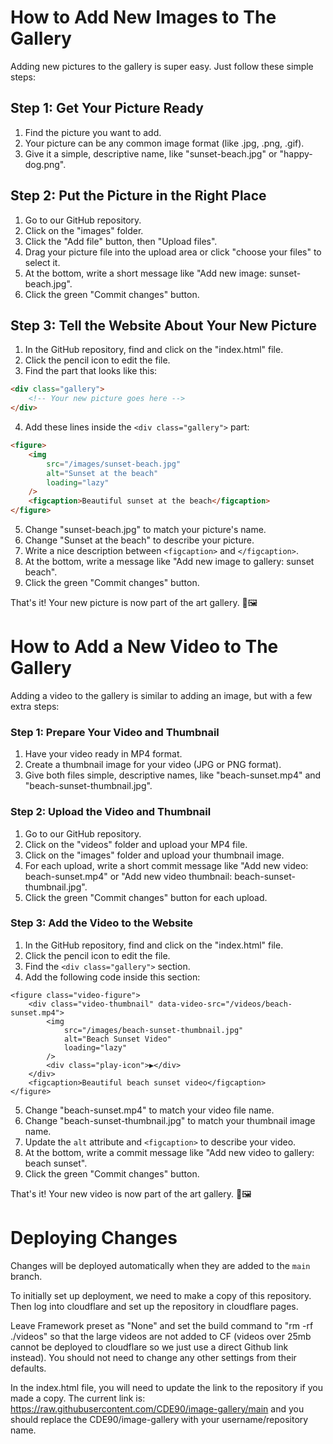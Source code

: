 # How to Add New Images to The Gallery

Adding new pictures to the gallery is super easy. Just follow these simple steps:

## Step 1: Get Your Picture Ready

1. Find the picture you want to add.
2. Your picture can be any common image format (like .jpg, .png, .gif).
3. Give it a simple, descriptive name, like "sunset-beach.jpg" or "happy-dog.png".

## Step 2: Put the Picture in the Right Place

1. Go to our GitHub repository.
2. Click on the "images" folder.
3. Click the "Add file" button, then "Upload files".
4. Drag your picture file into the upload area or click "choose your files" to select it.
5. At the bottom, write a short message like "Add new image: sunset-beach.jpg".
6. Click the green "Commit changes" button.

## Step 3: Tell the Website About Your New Picture

1. In the GitHub repository, find and click on the "index.html" file.
2. Click the pencil icon to edit the file.
3. Find the part that looks like this:

```html
<div class="gallery">
    <!-- Your new picture goes here -->
</div>
```

4. Add these lines inside the `<div class="gallery">` part:

```html
<figure>
    <img
        src="/images/sunset-beach.jpg"
        alt="Sunset at the beach"
        loading="lazy"
    />
    <figcaption>Beautiful sunset at the beach</figcaption>
</figure>
```

5. Change "sunset-beach.jpg" to match your picture's name.
6. Change "Sunset at the beach" to describe your picture.
7. Write a nice description between `<figcaption>` and `</figcaption>`.
8. At the bottom, write a message like "Add new image to gallery: sunset beach".
9. Click the green "Commit changes" button.

That's it! Your new picture is now part of the art gallery. 🎨🖼️

# How to Add a New Video to The Gallery

Adding a video to the gallery is similar to adding an image, but with a few extra steps:

### Step 1: Prepare Your Video and Thumbnail

1. Have your video ready in MP4 format.
2. Create a thumbnail image for your video (JPG or PNG format).
3. Give both files simple, descriptive names, like "beach-sunset.mp4" and "beach-sunset-thumbnail.jpg".

### Step 2: Upload the Video and Thumbnail

1. Go to our GitHub repository.
2. Click on the "videos" folder and upload your MP4 file.
3. Click on the "images" folder and upload your thumbnail image.
4. For each upload, write a short commit message like "Add new video: beach-sunset.mp4" or "Add new video thumbnail: beach-sunset-thumbnail.jpg".
5. Click the green "Commit changes" button for each upload.

### Step 3: Add the Video to the Website

1. In the GitHub repository, find and click on the "index.html" file.
2. Click the pencil icon to edit the file.
3. Find the `<div class="gallery">` section.
4. Add the following code inside this section:

```
<figure class="video-figure">
    <div class="video-thumbnail" data-video-src="/videos/beach-sunset.mp4">
        <img
            src="/images/beach-sunset-thumbnail.jpg"
            alt="Beach Sunset Video"
            loading="lazy"
        />
        <div class="play-icon">▶</div>
    </div>
    <figcaption>Beautiful beach sunset video</figcaption>
</figure>
```

5. Change "beach-sunset.mp4" to match your video file name.
6. Change "beach-sunset-thumbnail.jpg" to match your thumbnail image name.
7. Update the `alt` attribute and `<figcaption>` to describe your video.
8. At the bottom, write a commit message like "Add new video to gallery: beach sunset".
9. Click the green "Commit changes" button.

That's it! Your new video is now part of the art gallery. 🎥🖼️

# Deploying Changes

Changes will be deployed automatically when they are added to the `main` branch.

To initially set up deployment, we need to make a copy of this repository. Then log into cloudflare and set up the repository in cloudflare pages.

Leave Framework preset as "None" and set the build command to "rm -rf ./videos" so that the large videos are not added to CF (videos over 25mb cannot be deployed to cloudflare so we just use a direct Github link instead). You should not need to change any other settings from their defaults.

In the index.html file, you will need to update the link to the repository if you made a copy. The current link is: https://raw.githubusercontent.com/CDE90/image-gallery/main and you should replace the CDE90/image-gallery with your username/repository name.
